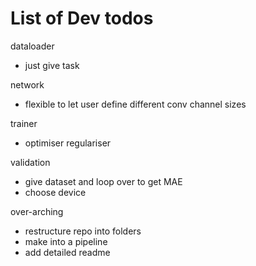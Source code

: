 # List of Dev todos

dataloader
- just give task

network
- flexible to let user define different conv channel sizes

trainer
- optimiser regulariser

validation
- give dataset and loop over to get MAE
- choose device


over-arching
- restructure repo into folders
- make into a pipeline
- add detailed readme
